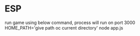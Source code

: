 # ESP
run game using below command, process will run on port 3000 
HOME_PATH='give path oc current directory' node app.js
